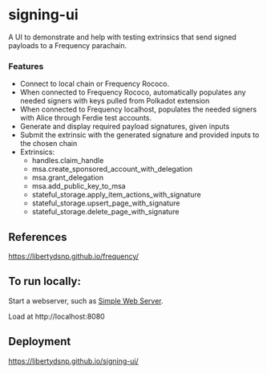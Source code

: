 # signing-ui

A UI to demonstrate and help with testing extrinsics that send signed payloads to a Frequency parachain.

### Features
* Connect to local chain or Frequency Rococo.
* When connected to Frequency Rococo, automatically populates any needed signers with keys pulled from Polkadot extension
* When connected to Frequency localhost, populates the needed signers with Alice through Ferdie test accounts.
* Generate and display required payload signatures, given inputs
* Submit the extrinsic with the generated signature and provided inputs to the chosen chain
* Extrinsics:
  * handles.claim_handle 
  * msa.create_sponsored_account_with_delegation 
  * msa.grant_delegation 
  * msa.add_public_key_to_msa 
  * stateful_storage.apply_item_actions_with_signature 
  * stateful_storage.upsert_page_with_signature 
  * stateful_storage.delete_page_with_signature

## References 
https://libertydsnp.github.io/frequency/

## To run locally:
Start a webserver, such as [Simple Web Server](https://simplewebserver.org/).

Load at http://localhost:8080

## Deployment
https://libertydsnp.github.io/signing-ui/